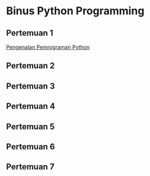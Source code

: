 # Binus Python Programming

## Pertemuan 1
<a href="https://colab.research.google.com/drive/1dBvLlvZKBfkkEq_MCzORCioR9imydV1M?usp=sharing">Pengenalan Pemrograman Python</a>

## Pertemuan 2

## Pertemuan 3

## Pertemuan 4

## Pertemuan 5

## Pertemuan 6

## Pertemuan 7
